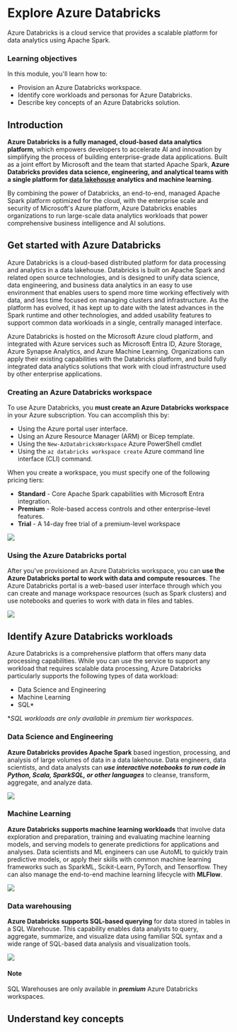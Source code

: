 # Explore Azure Databricks

Azure Databricks is a cloud service that provides a scalable platform for data analytics using Apache Spark.

### Learning objectives

In this module, you'll learn how to:

 - Provision an Azure Databricks workspace.
 - Identify core workloads and personas for Azure Databricks.
 - Describe key concepts of an Azure Databricks solution.

## Introduction

**Azure Databricks is a fully managed, cloud-based data analytics platform**, which empowers developers to accelerate AI and innovation by simplifying the process of building enterprise-grade data applications. Built as a joint effort by Microsoft and the team that started Apache Spark, **Azure Databricks provides data science, engineering, and analytical teams with a single platform for [data lakehouse](https://learn.microsoft.com/en-us/azure/databricks/lakehouse/) analytics and machine learning**.

By combining the power of Databricks, an end-to-end, managed Apache Spark platform optimized for the cloud, with the enterprise scale and security of Microsoft's Azure platform, Azure Databricks enables organizations to run large-scale data analytics workloads that power comprehensive business intelligence and AI solutions.

## Get started with Azure Databricks

Azure Databricks is a cloud-based distributed platform for data processing and analytics in a data lakehouse. Databricks is built on Apache Spark and related open source technologies, and is designed to unify data science, data engineering, and business data analytics in an easy to use environment that enables users to spend more time working effectively with data, and less time focused on managing clusters and infrastructure. As the platform has evolved, it has kept up to date with the latest advances in the Spark runtime and other technologies, and added usability features to support common data workloads in a single, centrally managed interface.

Azure Databricks is hosted on the Microsoft Azure cloud platform, and integrated with Azure services such as Microsoft Entra ID, Azure Storage, Azure Synapse Analytics, and Azure Machine Learning. Organizations can apply their existing capabilities with the Databricks platform, and build fully integrated data analytics solutions that work with cloud infrastructure used by other enterprise applications.

### Creating an Azure Databricks workspace

To use Azure Databricks, you **must create an Azure Databricks workspace** in your Azure subscription. You can accomplish this by:

 - Using the Azure portal user interface.
 - Using an Azure Resource Manager (ARM) or Bicep template.
 - Using the ``New-AzDatabricksWorkspace`` Azure PowerShell cmdlet
 - Using the ``az databricks workspace create`` Azure command line interface (CLI) command.

When you create a workspace, you must specify one of the following pricing tiers:

 - **Standard** - Core Apache Spark capabilities with Microsoft Entra integration.
 - **Premium** - Role-based access controls and other enterprise-level features.
 - **Trial** - A 14-day free trial of a premium-level workspace

<a href="#">
    <img src="./img/create-workspace.png" />
</a>

### Using the Azure Databricks portal

After you've provisioned an Azure Databricks workspace, you can **use the Azure Databricks portal to work with data and compute resources**. The Azure Databricks portal is a web-based user interface through which you can create and manage workspace resources (such as Spark clusters) and use notebooks and queries to work with data in files and tables.

<a href="#">
    <img src="./img/azure-databricks-portal.png" />
</a>

## Identify Azure Databricks workloads

Azure Databricks is a comprehensive platform that offers many data processing capabilities. While you can use the service to support any workload that requires scalable data processing, Azure Databricks particularly supports the following types of data workload:

 - Data Science and Engineering
 - Machine Learning
 - SQL*

**SQL workloads are only available in premium tier workspaces.*

### Data Science and Engineering

**Azure Databricks provides Apache Spark** based ingestion, processing, and analysis of large volumes of data in a data lakehouse. Data engineers, data scientists, and data analysts can ***use interactive notebooks to run code in Python, Scala, SparkSQL, or other languages*** to cleanse, transform, aggregate, and analyze data.

<a href="#">
    <img src="./img/data-engineering.png" />
</a>

### Machine Learning

**Azure Databricks supports machine learning workloads** that involve data exploration and preparation, training and evaluating machine learning models, and serving models to generate predictions for applications and analyses. Data scientists and ML engineers can use AutoML to quickly train predictive models, or apply their skills with common machine learning frameworks such as SparkML, Scikit-Learn, PyTorch, and Tensorflow. They can also manage the end-to-end machine learning lifecycle with **MLFlow**.

<a href="#">
    <img src="./img/machine-learning.png" />
</a>

### Data warehousing

**Azure Databricks supports SQL-based querying** for data stored in tables in a SQL Warehouse. This capability enables data analysts to query, aggregate, summarize, and visualize data using familiar SQL syntax and a wide range of SQL-based data analysis and visualization tools.

<a href="#">
    <img src="./img/sql-portal.png" />
</a>

#### Note

SQL Warehouses are only available in ***premium*** Azure Databricks workspaces.


## Understand key concepts